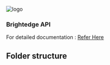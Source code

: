 ![logo](https://www.brightedge.com/sites/all/themes/custom/brightedge_theme/logo_white.svg)

### Brightedge API
For detailed documentation : [Refer Here](./Brightedge.md)
## Folder structure